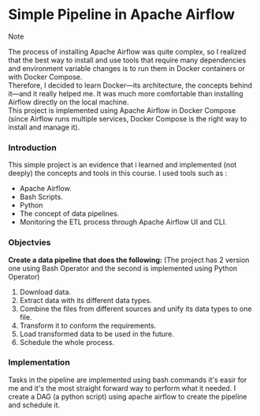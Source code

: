 # Simple Pipeline in Apache Airflow



> [!NOTE]
> The process of installing Apache Airflow was quite complex, so I realized that the best way to install and use tools that require many dependencies and environment variable changes is to run them in Docker containers or with Docker Compose.  
> Therefore, I decided to learn Docker—its architecture, the concepts behind it—and it really helped me. It was much more comfortable than installing Airflow directly on the local machine.  
> This project is implemented using Apache Airflow in Docker Compose (since Airflow runs multiple services, Docker Compose is the right way to install and manage it).

### Introduction

This simple project is an evidence that i learned and implemented (not deeply) the concepts and tools in this course. I used tools such as :
- Apache Airflow.
- Bash Scripts.
- Python
- The concept of data pipelines.
- Monitoring the ETL process through Apache Airflow UI and CLI.

### Objectvies

**Create a data pipeline that does the following:**
(The project has 2 version one using Bash Operator and the second is implemented using Python Operator)
1. Download data.
2. Extract data with its different data types.
3. Combine the files from different sources and unify its data types to one file.
4. Transform it to conform the requirements.
5. Load transformed data to be used in the future.
6. Schedule the whole process.

### Implementation

Tasks in the pipeline are implemented using bash commands it's easir for me and it's the most straight forward way to perform what it needed. I create a DAG (a python script) using apache airflow to create the pipeline and schedule it.
